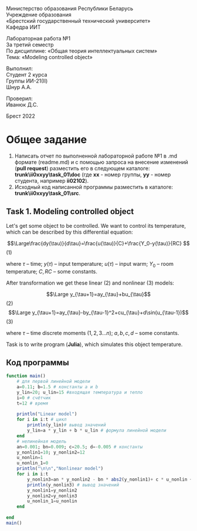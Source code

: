 Министерство образования Республики Беларусь <br/>
Учреждение образования <br/>
«Брестский государственный технический университет» <br/>
Кафедра ИИТ <br/>

Лабораторная работа №1 <br/>
За третий семестр <br/>
По дисциплине: «Общая теория интеллектуальных систем» <br/>
Тема: «Modeling controlled object» <br/>

Выполнил: <br/>
Студент 2 курса <br/>
Группы ИИ-21(II) <br/>
Шнур А.А.  <br/>

Проверил: <br/>
Иванюк Д.С. <br/>

Брест 2022 <br/>

# Общее задание #
1. Написать отчет по выполненной лабораторной работе №1 в .md формате (readme.md) и с помощью запроса на внесение изменений (**pull request**) разместить его в следующем каталоге: **trunk\ii0xxyy\task_01\doc** (где **xx** - номер группы, **yy** - номер студента, например **ii02102**).
2. Исходный код написанной программы разместить в каталоге: **trunk\ii0xxyy\task_01\src**.

## Task 1. Modeling controlled object ##
Let's get some object to be controlled. We want to control its temperature, which can be described by this differential equation:

$$\Large\frac{dy(\tau)}{d\tau}=\frac{u(\tau)}{C}+\frac{Y_0-y(\tau)}{RC} $$ (1)

where $\tau$ – time; $y(\tau)$ – input temperature; $u(\tau)$ – input warm; $Y_0$ – room temperature; $C,RC$ – some constants.

After transformation we get these linear (2) and nonlinear (3) models:

$$\Large y_{\tau+1}=ay_{\tau}+bu_{\tau}$$ (2)
$$\Large y_{\tau+1}=ay_{\tau}-by_{\tau-1}^2+cu_{\tau}+d\sin(u_{\tau-1})$$ (3)

where $\tau$ – time discrete moments ($1,2,3{\dots}n$); $a,b,c,d$ – some constants.

Task is to write program (**Julia**), which simulates this object temperature.


## Код программы ##


``` julia
function main() 
    # для первой линейной модели 
    a=0.11; b=1.5 # константы a и b 
    y_lin=20; u_lin=15 #входящая температура и тепло 
    i=0 # счётчик 
    t=12 # время 
    
    println("Linear model") 
    for i in i:t # цикл 
        println(y_lin)# вывод значений 
        y_lin=a * y_lin + b * u_lin # формула линейной модели 
    end 
    # нелинейная модель 
    an=0.001; bn=0.009; c=20.5; d=-0.005 # константы 
    y_nonlin1=10; y_nonlin2=12
    u_nonlin=1
    u_nonlin_1=0 
    println("\n\n","Nonlinear model") 
    for i in i:t 
        y_nonlin3=an * y_nonlin2 - bn * abs2(y_nonlin1)+ c * u_nonlin + d * sin(u_nonlin_1)# формула нелинейной модели 
        println(y_nonlin3) # вывод значений 
        y_nonlin1=y_nonlin2 
        y_nonlin2=y_nonlin3 
        u_nonlin_1=u_nonlin 
    end 
     
end 
main()  
```
